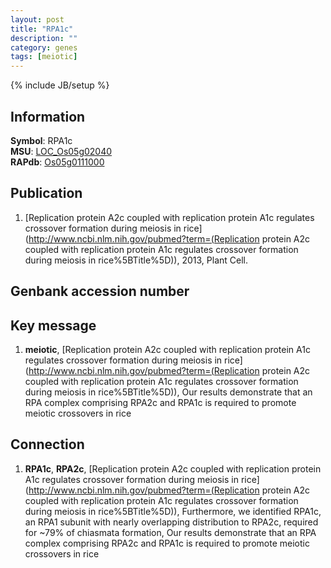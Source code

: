 ```yaml
---
layout: post
title: "RPA1c"
description: ""
category: genes
tags: [meiotic]
---
```

{% include JB/setup %}

## Information
__Symbol__: RPA1c  
__MSU__: [LOC_Os05g02040](http://rice.plantbiology.msu.edu/cgi-bin/ORF_infopage.cgi?orf=LOC_Os05g02040)  
__RAPdb__: [Os05g0111000](http://rapdb.dna.affrc.go.jp/viewer/gbrowse_details/irgsp1?name=Os05g0111000)  

## Publication
1. [Replication protein A2c coupled with replication protein A1c regulates crossover formation during meiosis in rice](http://www.ncbi.nlm.nih.gov/pubmed?term=(Replication protein A2c coupled with replication protein A1c regulates crossover formation during meiosis in rice%5BTitle%5D)), 2013, Plant Cell.

## Genbank accession number

## Key message
1. __meiotic__, [Replication protein A2c coupled with replication protein A1c regulates crossover formation during meiosis in rice](http://www.ncbi.nlm.nih.gov/pubmed?term=(Replication protein A2c coupled with replication protein A1c regulates crossover formation during meiosis in rice%5BTitle%5D)),  Our results demonstrate that an RPA complex comprising RPA2c and RPA1c is required to promote meiotic crossovers in rice

## Connection
1. __RPA1c__, __RPA2c__, [Replication protein A2c coupled with replication protein A1c regulates crossover formation during meiosis in rice](http://www.ncbi.nlm.nih.gov/pubmed?term=(Replication protein A2c coupled with replication protein A1c regulates crossover formation during meiosis in rice%5BTitle%5D)),  Furthermore, we identified RPA1c, an RPA1 subunit with nearly overlapping distribution to RPA2c, required for ~79% of chiasmata formation, Our results demonstrate that an RPA complex comprising RPA2c and RPA1c is required to promote meiotic crossovers in rice


